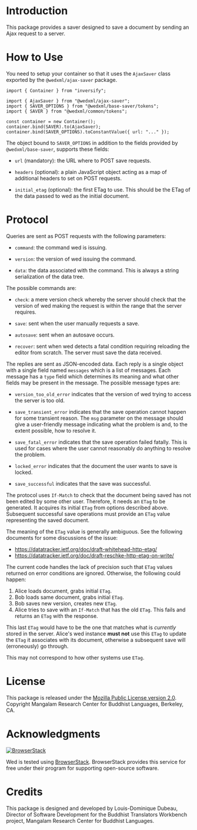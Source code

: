 Introduction
============

This package provides a saver designed to save a document by sending an Ajax
request to a server.

How to Use
==========

You need to setup your container so that it uses the ``AjaxSaver`` class exported
by the ``@wedxml/ajax-saver`` package.

```
import { Container } from "inversify";

import { AjaxSaver } from "@wedxml/ajax-saver";
import { SAVER_OPTIONS } from "@wedxml/base-saver/tokens";
import { SAVER } from "@wedxml/common/tokens";

const container = new Container();
container.bind(SAVER).to(AjaxSaver);
container.bind(SAVER_OPTIONS).toConstantValue({ url: "..." });
```

The object bound to ``SAVER_OPTIONS`` in addition to the fields provided by
``@wedxml/base-saver``, supports these fields:

- ``url`` (mandatory): the URL where to POST save requests.

- ``headers`` (optional): a plain JavaScript object acting as a map of
  additional headers to set on POST requests.

- ``initial_etag`` (optional): the first ETag to use. This should be the ETag of
  the data passed to wed as the initial document.

Protocol
========

Queries are sent as POST requests with the following parameters:

* ``command``: the command wed is issuing.

* ``version``: the version of wed issuing the command.

* ``data``: the data associated with the command. This is always a string
  serialization of the data tree.

The possible commands are:

* ``check``: a mere version check whereby the server should check that the
  version of wed making the request is within the range that the server
  requires.

* ``save``: sent when the user manually requests a save.

* ``autosave``: sent when an autosave occurs.

* ``recover``: sent when wed detects a fatal condition requiring reloading the
  editor from scratch. The server must save the data received.

The replies are sent as JSON-encoded data. Each reply is a single object with a
single field named ``messages`` which is a list of messages. Each message has a
``type`` field which determines its meaning and what other fields may be present
in the message. The possible message types are:

* ``version_too_old_error`` indicates that the version of wed trying to access
  the server is too old.

* ``save_transient_error`` indicates that the save operation cannot happen for
  some transient reason. The ``msg`` parameter on the message should give a
  user-friendly message indicating what the problem is and, to the extent
  possible, how to resolve it.

* ``save_fatal_error`` indicates that the save operation failed fatally. This is
  used for cases where the user cannot reasonably do anything to resolve the
  problem.

* ``locked_error`` indicates that the document the user wants to save is locked.

* ``save_successful`` indicates that the save was successful.

The protocol uses ``If-Match`` to check that the document being saved has not
been edited by some other user. Therefore, it needs an ``ETag`` to be
generated. It acquires its initial ``ETag`` from options described
above. Subsequent successful save operations must provide an ``ETag`` value
representing the saved document.

The meaning of the ``ETag`` value is generally ambiguous. See the following
documents for some discussions of the issue:

- https://datatracker.ietf.org/doc/draft-whitehead-http-etag/
- https://datatracker.ietf.org/doc/draft-reschke-http-etag-on-write/

The current code handles the lack of precision such that ``ETag`` values
returned on error conditions are ignored. Otherwise, the following could happen:

1. Alice loads document, grabs initial ``ETag``.
2. Bob loads same document, grabs initial ``ETag``.
3. Bob saves new version, creates new ``ETag``.
4. Alice tries to save with an ``If-Match`` that has the old
   ``ETag``. This fails and returns an ``ETag`` with the response.

This last ``ETag`` would have to be the one that matches what is *currently*
stored in the server. Alice's wed instance **must not** use this ``ETag`` to
update the ``ETag`` it associates with its document, otherwise a subsequent save
will (erroneously) go through.

This may not correspond to how other systems use ``ETag``.

License
=======

This package is released under the [Mozilla Public License version
2.0](http://www.mozilla.org/MPL/2.0/). Copyright Mangalam Research Center for
Buddhist Languages, Berkeley, CA.

Acknowledgments
===============

[![BrowserStack](https://www.browserstack.com/images/mail/browserstack-logo-footer.png)](https://www.browserstack.com)

Wed is tested using [BrowserStack](https://www.browserstack.com). BrowserStack
provides this service for free under their program for supporting open-source
software.

Credits
=======

This package is designed and developed by Louis-Dominique Dubeau, Director of
Software Development for the Buddhist Translators Workbench project, Mangalam
Research Center for Buddhist Languages.
